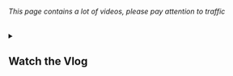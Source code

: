 ###### This page contains a lot of videos, please pay attention to traffic
<!--个人首页-->
<details>
    <summary>
        <h2> Watch the Vlog </h2>
    </summary>
<img src="https://github.com/BUPT-Prometheus/BUPT-Prometheus.git/main/hello.gif?raw=true">
</details>
<table>
<br>
</br>